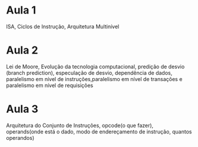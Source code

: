 # Aula 1
ISA, Ciclos de Instrução, Arquitetura Multinível
# Aula 2
Lei de Moore, Evolução da tecnologia computacional, predição de desvio (branch prediction), especulação de desvio, dependência de dados, paralelismo em nível de instruções,paralelismo em nível de transações e paralelismo em nível de requisições
# Aula 3
Arquitetura do Conjunto de Instruções, opcode(o que fazer), operands(onde está o dado, modo de endereçamento de instrução, quantos operandos) 
